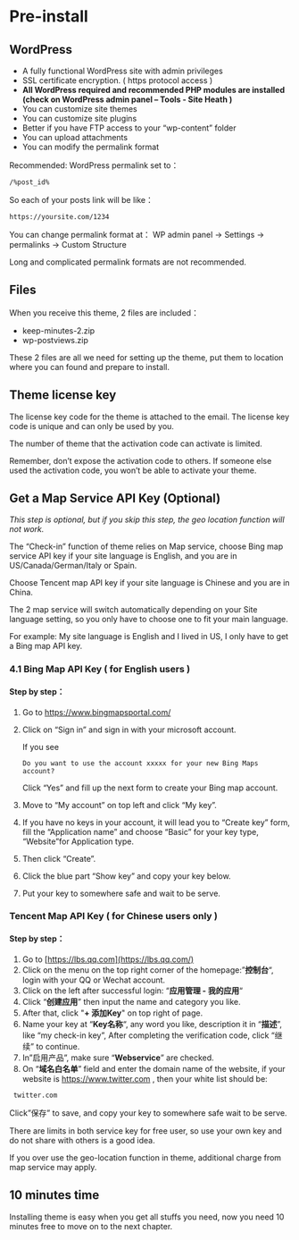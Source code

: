 # Pre-install

## WordPress

- A fully functional WordPress site with admin privileges
- SSL certificate encryption. ( https protocol access )
- **All WordPress required and recommended PHP modules are installed (check on WordPress admin panel – Tools - Site Heath )**
- You can customize site themes
- You can customize site plugins
- Better if you have FTP access to your “wp-content” folder
- You can upload attachments
- You can modify the permalink format

Recommended: WordPress permalink set to：

```
/%post_id%
```

So each of your posts link will be like：

```
https://yoursite.com/1234
```

You can change permalink format at： WP admin panel -> Settings -> permalinks -> Custom Structure

Long and complicated permalink formats are not recommended.

## Files

When you receive this theme, 2 files are included：

- keep-minutes-2.zip
- wp-postviews.zip

These 2 files are all we need for setting up the theme, put them to location where you can found and prepare to install.

## Theme license key

The license key code for the theme is attached to the email. The license key code is unique and can only be used by you.

The number of theme that the activation code can activate is limited.

Remember, don’t expose the activation code to others. If someone else used the activation code, you won’t be able to activate your theme.

## Get a Map Service API Key (Optional)

*This step is optional, but if you skip this step, the geo location function will not work.*

The “Check-in” function of theme relies on Map service, choose Bing map service API key if your site language is English, and you are in US/Canada/German/Italy or Spain.

Choose Tencent map API key if your site language is Chinese and you are in China.

The 2 map service will switch automatically depending on your Site language setting, so you only have to choose one to fit your main language.

For example: My site language is English and I lived in US, I only have to get a Bing map API key.

### 4.1 Bing Map API Key ( for English users )

#### Step by step：

1. Go to https://www.bingmapsportal.com/

2. Click on “Sign in” and sign in with your microsoft account.

   If you see

   ```
   Do you want to use the account xxxxx for your new Bing Maps account?
   ```

   Click “Yes” and fill up the next form to create your Bing map account.

3. Move to “My account” on top left and click “My key”.

4. If you have no keys in your account, it will lead you to “Create key” form, fill the “Application name” and choose “Basic” for your key type, “Website”for Application type.

5. Then click “Create”.

6. Click the blue part “Show key” and copy your key below.

7. Put your key to somewhere safe and wait to be serve.

 

### Tencent Map API Key ( for Chinese users only )

#### Step by step：

1. Go to [https://lbs.qq.com](https://lbs.qq.com/)
2. Click on the menu on the top right corner of the homepage:”**控制台**“, login with your QQ or Wechat account.
3. Click on the left after successful login: “**应用管理 - 我的应用**“
4. Click “**创建应用**” then input the name and category you like.
4. After that, click "**+ 添加Key**" on top right of page.
5. Name your key at “**Key名称**“, any word you like, description it in “**描述**”, like “my check-in key”, After completing the verification code, click “继续” to continue.
6. In”启用产品”, make sure  “**Webservice**” are checked.
7. On “**域名白名单**” field and enter the domain name of the website, if your website is https://www.twitter.com , then your white list should be:

```
 twitter.com
```

Click”保存” to save, and copy your key to somewhere safe wait to be serve.

 

There are limits in both service key for free user, so use your own key and do not share with others is a good idea.

If you over use the geo-location function in theme, additional charge from map service may apply.

## 10 minutes time

Installing theme is easy when you get all stuffs you need, now you need 10 minutes free to move on to the next chapter.